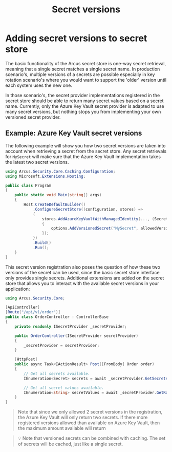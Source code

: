 ﻿---
title: "Secret versions"
layout: default
---

# Adding secret versions to secret store
The basic functionality of the Arcus secret store is one-way secret retrieval, meaning that a single secret matches a single secret name. 
In production scenario's, multiple versions of a secrets are possible especially in key rotation scenario's where you would want to support the 'older' version until each system uses the new one.

In those scenario's, the secret provider implementations registered in the secret store should be able to return many secret values based on a secret name.
Currently, only the Azure Key Vault secret provider is adapted to use many secret versions, but nothing stops you from implementing your own versioned secret provider.

## Example: Azure Key Vault secret versions
The following example will show you how two secret versions are taken into account when retrieving a secret from the secret store.
Any secret retrievals for `MySecret` will make sure that the Azure Key Vault implementation takes the latest two secret versions.

```csharp
using Arcus.Security.Core.Caching.Configuration;
using Microsoft.Extensions.Hosting;

public class Program
{
    public static void Main(string[] args)
    {
        Host.CreateDefaultBuilder()
            .ConfigureSecretStore((configuration, stores) =>
            {
                stores.AddAzureKeyVaultWithManagedIdentity(..., (SecretProviderOptions options) =>
                {
                    options.AddVersionedSecret("MySecret", allowedVersions: 2);
                });
            })
            .Build()
            .Run();
	}
}
```

This secret version registration also poses the question of how these two versions of the secret can be used, since the basic secret store interface only provides single secrets.
Additional extensions are added on the secret store that allows you to interact with the available secret versions in your application:
```csharp
using Arcus.Security.Core;

[ApiController]
[Route("/api/v1/order")]
public class OrderController : ControllerBase
{
    private readonly ISecretProvider _secretProvider;

    public OrderController(ISecretProvider secretProvider)
    {
        _secretProvider = secretProvider;
    }

    [HttpPost]
    public async Task<IActionResult> Post([FromBody] Order order)
    {
        // Get all secrets available.
        IEnumeration<Secret> secrets = await _secretProvider.GetSecretsAsync("MySecret");

        // Get all secret values available.
        IEnumeration<string> secretValues = await _secretProvider.GetRawSecretsAsync("MySecret");
    }
}
```

> Note that since we only allowed 2 secret versions in the registration, the Azure Key Vault will only return two secrets. If there more registered versions allowed than available on Azure Key Vault, then the maximum amount available will return

> 💡 Note that versioned secrets can be combined with caching. The set of secrets will be cached, just like a single secret.

